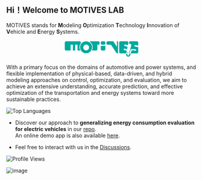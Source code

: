 ## Hi！Welcome to MOTIVES LAB
MOTIVES stands for **M**odeling **O**ptimization **T**echnology **I**nnovation of **V**ehicle and **E**nergy **S**ystems.
<p align="center">
  <img src="https://github.com/MOTIVES-LAB/generalized-energy-consumption-evaluation-for-ev/blob/main/figures/new_logo_trans.png" alt="drawing" width="200"/>
</p> 
With a primary focus on the domains of automotive and power systems, and flexible implementation of physical-based, data-driven, and hybrid modeling approaches on control, optimization, and evaluation, we aim to achieve an extensive understanding, accurate prediction, and effective optimization of the transportation and energy systems toward more sustainable practices.

![Top Languages](https://github-readme-stats.vercel.app/api/top-langs/?username=MOTIVES-LAB&layout=compact&theme=flat)

- Discover our approach to **generalizing energy consumption evaluation for electric vehicles** in our [repo](https://github.com/MOTIVES-LAB/generalized-energy-consumption-evaluation-for-ev).   
  An online demo app is also available [here](https://motives-lab.github.io/GECR_web/).  

  
- Feel free to interact with us in the  [Discussions](https://github.com/MOTIVES-LAB/MOTIVES-LAB/discussions).

![Profile Views](https://komarev.com/ghpvc/?username=MOTIVES-LAB&style=flat&color=blue)




![image](https://github.com/MOTIVES-LAB/MOTIVES-LAB/assets/171707053/0cc3fe07-80cb-4ce7-8916-e6f5e99bf218)

<!--
**MOTIVES-LAB/MOTIVES-LAB** is a ✨ _special_ ✨ repository because its `README.md` (this file) appears on your GitHub profile.

Here are some ideas to get you started:

- 🔭 I’m currently working on ...
- 🌱 I’m currently learning ...
- 👯 I’m looking to collaborate on ...
- 🤔 I’m looking for help with ...
- 💬 Ask me about ...
- 📫 How to reach me: ...
- 😄 Pronouns: ...
- ⚡ Fun fact: ...
-->
